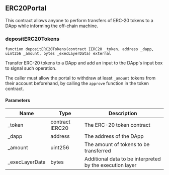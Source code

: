 ## ERC20Portal

This contract allows anyone to perform transfers of
ERC-20 tokens to a DApp while informing the off-chain machine.


### depositERC20Tokens

```solidity
function depositERC20Tokens(contract IERC20 _token, address _dapp, uint256 _amount, bytes _execLayerData) external
```

Transfer ERC-20 tokens to a DApp and add an input to
the DApp's input box to signal such operation.

The caller must allow the portal to withdraw at least `_amount` tokens
from their account beforehand, by calling the `approve` function in the
token contract.

#### Parameters

| Name | Type | Description |
| ---- | ---- | ----------- |
| _token | contract IERC20 | The ERC-20 token contract |
| _dapp | address | The address of the DApp |
| _amount | uint256 | The amount of tokens to be transferred |
| _execLayerData | bytes | Additional data to be interpreted by the execution layer |
